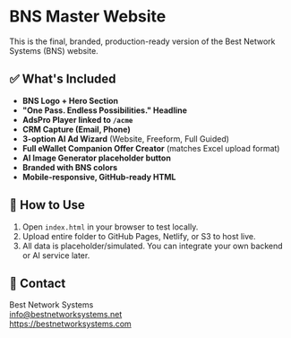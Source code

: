 
# BNS Master Website

This is the final, branded, production-ready version of the Best Network Systems (BNS) website.

## ✅ What's Included

- **BNS Logo + Hero Section**
- **"One Pass. Endless Possibilities." Headline**
- **AdsPro Player linked to `/acme`**
- **CRM Capture (Email, Phone)**
- **3-option AI Ad Wizard** (Website, Freeform, Full Guided)
- **Full eWallet Companion Offer Creator** (matches Excel upload format)
- **AI Image Generator placeholder button**
- **Branded with BNS colors**
- **Mobile-responsive, GitHub-ready HTML**

## 🚀 How to Use

1. Open `index.html` in your browser to test locally.
2. Upload entire folder to GitHub Pages, Netlify, or S3 to host live.
3. All data is placeholder/simulated. You can integrate your own backend or AI service later.

## 📧 Contact

Best Network Systems  
info@bestnetworksystems.net  
https://bestnetworksystems.com
